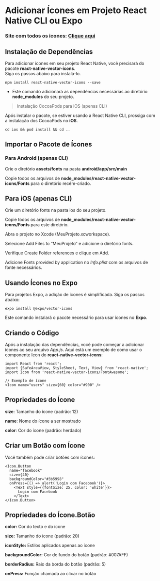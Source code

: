 # Adicionar Ícones em Projeto React Native CLI ou Expo  

  
### Site com todos os icones: [Clique aqui](https://oblador.github.io/react-native-vector-icons/)  

  
## Instalação de Dependências  

Para adicionar ícones em seu projeto React Native, você precisará do pacote **react-native-vector-icons**.  
Siga os passos abaixo para instalá-lo.  

`
npm install react-native-vector-icons --save
`  

- Este comando adicionará as dependências necessárias ao diretório **node_modules** do seu projeto.

> Instalação CocoaPods para iOS (apenas CLI)

Após instalar o pacote, se estiver usando a React Native CLI, prossiga com a instalação dos CocoaPods no **iOS**.

`
cd ios && pod install && cd ..
`  

## Importar o Pacote de Ícones  

  
### Para Android (apenas CLI)
Crie o diretório **assets/fonts** na pasta **android/app/src/main**  

Copie todos os arquivos de **node_modules/react-native-vector-icons/Fonts** para o diretório recém-criado.  

## Para iOS (apenas CLI)  

  
Crie um diretório fonts na pasta ios do seu projeto.  

Copie todos os arquivos de **node_modules/react-native-vector-icons/Fonts** para este diretório.  

Abra o projeto no Xcode (MeuProjeto.xcworkspace).  

Selecione Add Files to “MeuProjeto” e adicione o diretório fonts.  

Verifique Create Folder references e clique em Add.  

Adicione Fonts provided by application no *Info.plist* com os arquivos de fonte necessários.  

## Usando Ícones no Expo  

  
Para projetos Expo, a adição de ícones é simplificada. Siga os passos abaixo:  

`
expo install @expo/vector-icons
`  

Este comando instalará o pacote necessário para usar ícones no **Expo**.  

## Criando o Código  

  
Após a instalação das dependências, você pode começar a adicionar ícones ao seu arquivo *App.js*. Aqui está um exemplo de como usar o componente Icon do **react-native-vector-icons**:  

```
import React from 'react';
import {SafeAreaView, StyleSheet, Text, View} from 'react-native';
import Icon from 'react-native-vector-icons/FontAwesome';

// Exemplo de ícone
<Icon name="users" size={60} color="#900" />
```

## Propriedades do Ícone  

**size**: Tamanho do ícone (padrão: 12)  

**name**: Nome do ícone a ser mostrado  

**color**: Cor do ícone (padrão: herdado)  

## Criar um Botão com Ícone  

  
Você também pode criar botões com ícones:  

```
<Icon.Button
  name="facebook"
  size={40}
  backgroundColor="#3b5998"
  onPress={() => alert('Login com Facebook')}>
    <Text style={{fontSize: 25, color: 'white'}}>
      Login com Facebook
    </Text>
</Icon.Button>
```

## Propriedades do Ícone.Botão  

  
**color:** Cor do texto e do ícone  

**size:** Tamanho do ícone (padrão: 20)  

**iconStyle:** Estilos aplicados apenas ao ícone  

**backgroundColor:** Cor de fundo do botão (padrão: #007AFF)  

**borderRadius:** Raio da borda do botão (padrão: 5)  

**onPress:** Função chamada ao clicar no botão  

